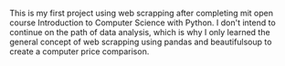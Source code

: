 This is my first project using web scrapping after completing mit open course Introduction to Computer Science with Python.
I don't intend to continue on the path of data analysis, which is why I only learned the general concept of web scrapping
using pandas and beautifulsoup to create a computer price comparison.
